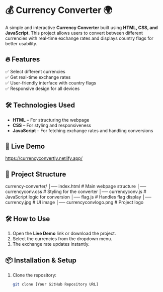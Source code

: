 # 💰 Currency Converter 🌍

A simple and interactive **Currency Converter** built using **HTML, CSS, and JavaScript**. This project allows users to convert between different currencies with real-time exchange rates and displays country flags for better usability.

## 🔥 Features
✅ Select different currencies  
✅ Get real-time exchange rates  
✅ User-friendly interface with country flags  
✅ Responsive design for all devices  

## 🛠️ Technologies Used
- **HTML** – For structuring the webpage  
- **CSS** – For styling and responsiveness  
- **JavaScript** – For fetching exchange rates and handling conversions  

## 🚀 Live Demo
https://currencyconvertly.netlify.app/

## 📂 Project Structure
currency-converter/ │── index.html # Main webpage structure │── currencyconv.css # Styling for the converter │── currencyconv.js # JavaScript logic for conversion │── flag.js # Handles flag display │── currency.jpg # UI image │── currencyconvlogo.png # Project logo



## 🛠️ How to Use
1. Open the **Live Demo** link or download the project.  
2. Select the currencies from the dropdown menu.  
3. The exchange rate updates instantly.  

## 📦 Installation & Setup
1. Clone the repository:  
   ```bash
   git clone [Your GitHub Repository URL]
